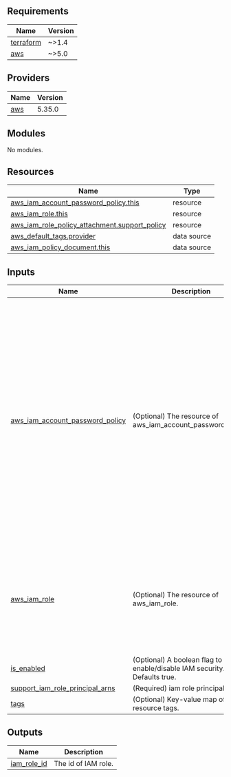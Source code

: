 <!-- BEGIN_TF_DOCS -->
## Requirements

| Name | Version |
|------|---------|
| <a name="requirement_terraform"></a> [terraform](#requirement\_terraform) | ~>1.4 |
| <a name="requirement_aws"></a> [aws](#requirement\_aws) | ~>5.0 |

## Providers

| Name | Version |
|------|---------|
| <a name="provider_aws"></a> [aws](#provider\_aws) | 5.35.0 |

## Modules

No modules.

## Resources

| Name | Type |
|------|------|
| [aws_iam_account_password_policy.this](https://registry.terraform.io/providers/hashicorp/aws/latest/docs/resources/iam_account_password_policy) | resource |
| [aws_iam_role.this](https://registry.terraform.io/providers/hashicorp/aws/latest/docs/resources/iam_role) | resource |
| [aws_iam_role_policy_attachment.support_policy](https://registry.terraform.io/providers/hashicorp/aws/latest/docs/resources/iam_role_policy_attachment) | resource |
| [aws_default_tags.provider](https://registry.terraform.io/providers/hashicorp/aws/latest/docs/data-sources/default_tags) | data source |
| [aws_iam_policy_document.this](https://registry.terraform.io/providers/hashicorp/aws/latest/docs/data-sources/iam_policy_document) | data source |

## Inputs

| Name | Description | Type | Default | Required |
|------|-------------|------|---------|:--------:|
| <a name="input_aws_iam_account_password_policy"></a> [aws\_iam\_account\_password\_policy](#input\_aws\_iam\_account\_password\_policy) | (Optional) The resource of aws\_iam\_account\_password\_policy. | <pre>object(<br>    {<br>      # Whether to allow users to change their own password<br>      allow_users_to_change_password = bool<br>      # Whether users are prevented from setting a new password after their password has expired (i.e. require administrator reset)<br>      hard_expiry = bool<br>      # The number of days that an user password is valid.<br>      max_password_age = number<br>      # Minimum length to require for user passwords.<br>      minimum_password_length = number<br>      # The number of previous passwords that users are prevented from reusing.<br>      password_reuse_prevention = number<br>      # Whether to require lowercase characters for user passwords.<br>      require_lowercase_characters = bool<br>      # Whether to require numbers for user passwords.<br>      require_numbers = bool<br>      # Whether to require symbols for user passwords.<br>      require_symbols = bool<br>      # Whether to require uppercase characters for user passwords.<br>      require_uppercase_characters = bool<br>    }<br>  )</pre> | <pre>{<br>  "allow_users_to_change_password": true,<br>  "hard_expiry": true,<br>  "max_password_age": 90,<br>  "minimum_password_length": 14,<br>  "password_reuse_prevention": 24,<br>  "require_lowercase_characters": true,<br>  "require_numbers": true,<br>  "require_symbols": true,<br>  "require_uppercase_characters": true<br>}</pre> | no |
| <a name="input_aws_iam_role"></a> [aws\_iam\_role](#input\_aws\_iam\_role) | (Optional) The resource of aws\_iam\_role. | <pre>object(<br>    {<br>      # (Optional) Description of the role.<br>      description = optional(string)<br>      # (Optional, Forces new resource) Friendly name of the role. If omitted, Terraform will assign a random, unique name. See IAM Identifiers for more information.<br>      name = string<br>      # (Optional) Path to the role. See IAM Identifiers for more information.<br>      path = optional(string)<br>    }<br>  )</pre> | <pre>{<br>  "description": "Role for IAM Role.",<br>  "name": "security-iam-role",<br>  "path": "/"<br>}</pre> | no |
| <a name="input_is_enabled"></a> [is\_enabled](#input\_is\_enabled) | (Optional) A boolean flag to enable/disable IAM security. Defaults true. | `bool` | `true` | no |
| <a name="input_support_iam_role_principal_arns"></a> [support\_iam\_role\_principal\_arns](#input\_support\_iam\_role\_principal\_arns) | (Required) iam role principal arn. | `list(any)` | n/a | yes |
| <a name="input_tags"></a> [tags](#input\_tags) | (Optional) Key-value map of resource tags. | `map(any)` | `null` | no |

## Outputs

| Name | Description |
|------|-------------|
| <a name="output_iam_role_id"></a> [iam\_role\_id](#output\_iam\_role\_id) | The id of IAM role. |
<!-- END_TF_DOCS -->

